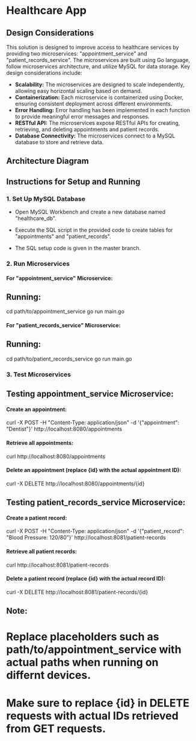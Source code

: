 # Healthcare App

## Design Considerations

This solution is designed to improve access to healthcare services by providing two microservices: "appointment_service" and "patient_records_service". The microservices are built using Go language, follow microservices architecture, and utilize MySQL for data storage. Key design considerations include:

- **Scalability:** The microservices are designed to scale independently, allowing easy horizontal scaling based on demand.
- **Containerization:** Each microservice is containerized using Docker, ensuring consistent deployment across different environments.
- **Error Handling:** Error handling has been implemented in each function to provide meaningful error messages and responses.
- **RESTful API:** The microservices expose RESTful APIs for creating, retrieving, and deleting appointments and patient records.
- **Database Connectivity:** The microservices connect to a MySQL database to store and retrieve data.

## Architecture Diagram




## Instructions for Setup and Running

### 1. Set Up MySQL Database

- Open MySQL Workbench and create a new database named "healthcare_db".
- Execute the SQL script in the provided code to create tables for "appointments" and "patient_records".

- The SQL setup code is given in the master branch.

### 2. Run Microservices

#### For "appointment_service" Microservice:

## Running:
cd path/to/appointment_service
go run main.go

#### For "patient_records_service" Microservice:

## Running:
cd path/to/patient_records_service
go run main.go

### 3. Test Microservices

## Testing appointment_service Microservice:

#### Create an appointment:

curl -X POST -H "Content-Type: application/json" -d '{"appointment": "Dentist"}' http://localhost:8080/appointments

#### Retrieve all appointments:

curl http://localhost:8080/appointments

#### Delete an appointment (replace {id} with the actual appointment ID):


curl -X DELETE http://localhost:8080/appointments/{id}

## Testing patient_records_service Microservice:

#### Create a patient record:

curl -X POST -H "Content-Type: application/json" -d '{"patient_record": "Blood Pressure: 120/80"}' http://localhost:8081/patient-records

#### Retrieve all patient records:


curl http://localhost:8081/patient-records

#### Delete a patient record (replace {id} with the actual record ID):

curl -X DELETE http://localhost:8081/patient-records/{id}

## Note:

# Replace placeholders such as path/to/appointment_service with actual paths when running on differnt devices.
# Make sure to replace {id} in DELETE requests with actual IDs retrieved from GET requests.
